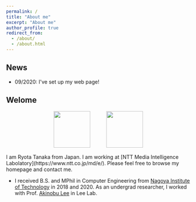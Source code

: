 ```yaml
---
permalink: /
title: "About me"
excerpt: "About me"
author_profile: true
redirect_from: 
  - /about/
  - /about.html
---
```


## News
- 09/2020: I've set up my web page!

## Welome 
<p align="center">
  <img src="https://rtanaka926lab.github.io/images/H5c0n0pl.jpg" width="100" hspace="20"> 
  <img src="https://rtanaka926lab.github.io/images/Nit-logo.gif" width="100" hspace="20">
</p>
I am Ryota Tanaka from Japan. I am working at [NTT Media Intelligence Labolatory](https://www.ntt.co.jp/md/e/). Please feel free to browse my homepage and contact me. 

* I received B.S. and MPhil in Computer Engineering from [Nagoya Institute of Technology](https://www.nitech.ac.jp/eng/) in 2018 and 2020. As an undergrad researcher, I worked with Prof. [Akinobu Lee](https://www.slp.nitech.ac.jp/members/ri/) in Lee Lab.